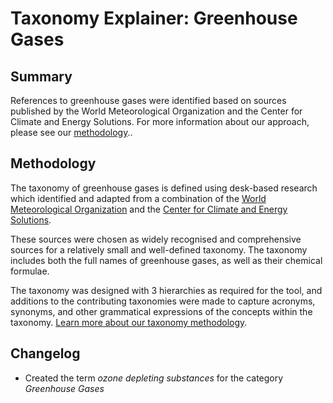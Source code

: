 # Taxonomy Explainer: Greenhouse Gases

## Summary

References to greenhouse gases were identified based on sources published by the World Meteorological Organization and the Center for Climate and Energy Solutions. For more information about our approach, please see our [methodology](../METHODOLOGY.md)..

## Methodology

The taxonomy of greenhouse gases is defined using desk-based research which identified and adapted from a combination of the [World Meteorological Organization](https://public.wmo.int/en/our-mandate/focus-areas/environment/greenhouse-gases) and the [Center for Climate and Energy Solutions](https://www.c2es.org/content/main-greenhouse-gases/).

These sources were chosen as widely recognised and comprehensive sources for a relatively small and well-defined taxonomy. The taxonomy includes both the full names of greenhouse gases, as well as their chemical formulae.

The taxonomy was designed with 3 hierarchies as required for the tool, and additions to the contributing taxonomies were made to capture acronyms, synonyms, and other grammatical expressions of the concepts within the taxonomy. [Learn more about our taxonomy methodology](../METHODOLOGY.md).

## Changelog

- Created the term *ozone depleting substances* for the category *Greenhouse Gases*